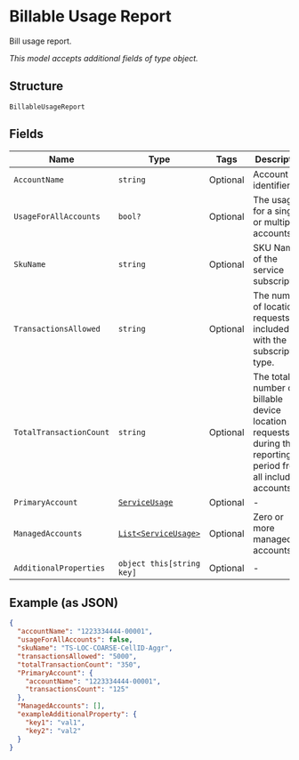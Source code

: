 
# Billable Usage Report

Bill usage report.

*This model accepts additional fields of type object.*

## Structure

`BillableUsageReport`

## Fields

| Name | Type | Tags | Description |
|  --- | --- | --- | --- |
| `AccountName` | `string` | Optional | Account identifier. |
| `UsageForAllAccounts` | `bool?` | Optional | The usage is for a single or multiple accounts. |
| `SkuName` | `string` | Optional | SKU Name of the service subscription. |
| `TransactionsAllowed` | `string` | Optional | The number of location requests included with the subscription type. |
| `TotalTransactionCount` | `string` | Optional | The total number of billable device location requests during the reporting period from all included accounts. |
| `PrimaryAccount` | [`ServiceUsage`](../../doc/models/service-usage.md) | Optional | - |
| `ManagedAccounts` | [`List<ServiceUsage>`](../../doc/models/service-usage.md) | Optional | Zero or more managed accounts. |
| `AdditionalProperties` | `object this[string key]` | Optional | - |

## Example (as JSON)

```json
{
  "accountName": "1223334444-00001",
  "usageForAllAccounts": false,
  "skuName": "TS-LOC-COARSE-CellID-Aggr",
  "transactionsAllowed": "5000",
  "totalTransactionCount": "350",
  "PrimaryAccount": {
    "accountName": "1223334444-00001",
    "transactionsCount": "125"
  },
  "ManagedAccounts": [],
  "exampleAdditionalProperty": {
    "key1": "val1",
    "key2": "val2"
  }
}
```

